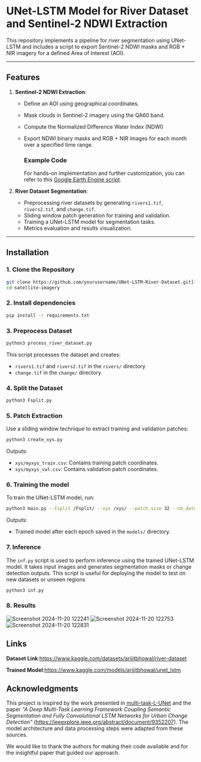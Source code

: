 # UNet-LSTM Model for River Dataset and Sentinel-2 NDWI Extraction

This repository implements a pipeline for river segmentation using UNet-LSTM and includes a script to export Sentinel-2 NDWI masks and RGB + NIR imagery for a defined Area of Interest (AOI).

---

## Features

1. **Sentinel-2 NDWI Extraction**:
   - Define an AOI using geographical coordinates.
   - Mask clouds in Sentinel-2 imagery using the QA60 band.
   - Compute the Normalized Difference Water Index (NDWI)
   - Export NDWI binary masks and RGB + NIR images for each month over a specified time range.
   
     ### Example Code
     For hands-on implementation and further customization, you can refer to this [Google Earth Engine script](https://code.earthengine.google.com/3cce22b6f8ff4aa0aafe1fb496f98d71).

2. **River Dataset Segmentation**:
   - Preprocessing river datasets by generating `rivers1.tif`, `rivers2.tif`, and `change.tif`.
   - Sliding window patch generation for training and validation.
   - Training a UNet-LSTM model for segmentation tasks.
   - Metrics evaluation and results visualization.
---

## Installation

### 1. Clone the Repository
```bash
git clone https://github.com/yourusername/UNet-LSTM-River-Dataset.git](https://github.com/arijitbhowal/satellite-imagery.git
cd satellite-imagery
```
### 2. Install dependencies
```bash
pip install -r requirements.txt
```
### 3. Preprocess Dataset
```bash
python3 process_river_dataset.py
```
This script processes the dataset and creates:
 - `rivers1.tif` and `rivers2.tif` in the `rivers/` directory
 - `change.tif` in the `change/` directory.
### 4. Split the Dataset
```bash
python3 Fsplit.py
```
### 5. Patch Extraction
Use a sliding window technique to extract training and validation patches:
```bash
python3 create_xys.py
```
Outputs:
- `xys/myxys_train.csv`: Contains training patch coordinates.
- `xys/myxys_val.csv`: Contains validation patch coordinates.

### 6. Training the model
To train the UNet-LSTM model, run:
```bash
python3 main.py --Fsplit /Fsplit/ --xys /xys/ --patch_size 32 --nb_dates 19
```
Outputs:
- Trained model after each epoch saved in the `models/` directory.

### 7. Inference
The `inf.py` script is used to perform inference using the trained UNet-LSTM model. It takes input images and generates segmentation masks or change detection outputs. This script is useful for deploying the model to test on new datasets or unseen regions
```bash
python3 inf.py

```
### 8. Results
![Screenshot 2024-11-20 122241](https://github.com/user-attachments/assets/211bb20b-da4b-461e-911d-0635a88daa28)
![Screenshot 2024-11-20 122753](https://github.com/user-attachments/assets/cbc58fbe-c328-499a-87ec-5b1d53261949)
![Screenshot 2024-11-20 122831](https://github.com/user-attachments/assets/a1df1b8c-51b5-4675-98c7-acc8b432d3fa)

## Links
**Dataset Link**:https://www.kaggle.com/datasets/arijitbhowal/river-dataset

**Trained Model**:https://www.kaggle.com/models/arijitbhowal/unet_lstm

## Acknowledgments

This project is inspired by the work presented in [multi-task-L-UNet](https://github.com/mpapadomanolaki/multi-task-L-UNet/tree/main) and the paper *"A Deep Multi-Task Learning Framework Coupling Semantic Segmentation and Fully Convolutional LSTM Networks for Urban Change Detection"* (https://ieeexplore.ieee.org/abstract/document/9352207). The model architecture and data processing steps were adapted from these sources.

We would like to thank the authors for making their code available and for the insightful paper that guided our approach.
